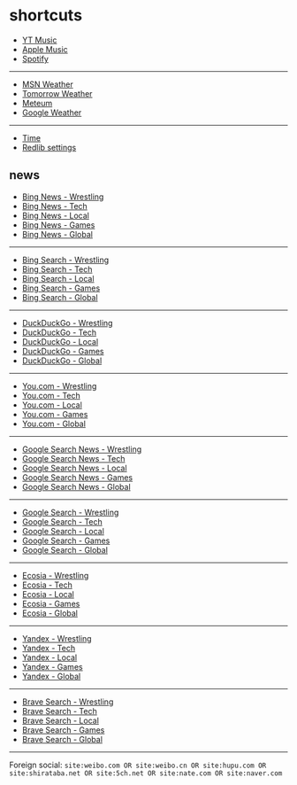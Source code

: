 # shortcuts

- [YT Music](https://music.youtube.com)
- [Apple Music](https://music.apple.com)
- [Spotify](https://open.spotify.com)

---

- [MSN Weather](https://www.msn.com/en-us/weather/maps/radar)
- [Tomorrow Weather](https://weather.tomorrow.io)
- [Meteum](https://meteum.ai/weather/search)
- [Google Weather](https://www.google.com/search?q=weather&udm=0&safe=off)

---

- [Time](https://time.is/?c=d3l1_3F_3j1_3Y1_3WXth2i2s.TAXfmrXc1Xo480Xz1Xa1Xb51ea29.4e4185.28571f.2d99db.abbd8.1bb85e.1c3b23Xw1Xv20240528Xh0Xi1XZ1XmXuXB1Xs0)
- [Redlib settings](https://redlib.freedit.eu/settings/restore/?theme=system&front_page=default&layout=card&wide=off&post_sort=top&comment_sort=top&show_nsfw=on&use_hls=off&hide_hls_notification=off&hide_awards=off&fixed_navbar=on&subscriptions=&filters=)

## news

- [Bing News - Wrestling](https://www.bing.com/news/search?q=%22ringsidenews%20com%22%20OR%20%22wrestlinginc%20com%22%20OR%20%22fightful%20com%22%20OR%20site%3Aringsidenews.com%20OR%20site%3Awrestlinginc.com%20OR%20site%3Afightful.com&qft=interval%3d"7")
- [Bing News - Tech](https://www.bing.com/news/search?q=msft+OR+aapl+OR+goog+OR+%28ai+%28generate+OR+generative+OR+model%29%29+OR+perplexity+OR+ios+OR+windows+OR+starlink&qft=interval%3d"7")
- [Bing News - Local](https://www.bing.com/news/search?q=%22newsinfo%20inquirer%20net%22%20OR%20%22news%20abs%20cbn%20com%20news%22%20OR%20%22philstar%20com%20nation%22%20OR%20%22gmanetwork%20com%20news%20topstories%20metro%22%20OR%20%22gmanetwork%20com%20news%20topstories%20nation%22%20OR%20%22gmanetwork%20com%20news%20balitambayan%22%20OR%20site%3Anewsinfo.inquirer.net%20OR%20site%3Anews.abs-cbn.com%2Fnews%20OR%20site%3Aphilstar.com%2Fnation%20OR%20site%3Agmanetwork.com%2Fnews%2Ftopstories%2Fmetro%20OR%20site%3Agmanetwork.com%2Fnews%2Ftopstories%2Fnation%20OR%20site%3Agmanetwork.com%2Fnews%2Fbalitambayan&qft=interval%3d"7")
- [Bing News - Games](https://www.bing.com/news/search?q=genshin+OR+valorant+OR+%28league+"of+legends"%29+OR+wuthering+OR+%28smash+bros%29+OR+ntes+OR+ttwo+OR+ea&qft=interval%3d"7")
- [Bing News - Global](https://www.bing.com/news/search?q=%22channelnewsasia%20com%20world%22%20OR%20%22france24%20com%20en%20live%20news%22%20OR%20%20%22scmp%20com%20news%20world%22%20OR%20%22reuters%20com%20world%22%20OR%20site%3Achannelnewsasia.com%2Fworld%20OR%20site%3Afrance24.com%2Fen%2Flive-news%20OR%20site%3Ascmp.com%2Fnews%2Fworld%20OR%20site%3Areuters.com%2Fworld&qft=interval%3d"7")
<!-- Format: - [Bing News - *queryTitle*](https://www.bing.com/news/search?q=[query]&qft=interval%3d"7") -->

---

- [Bing Search - Wrestling](https://www.bing.com/search?q=%22ringsidenews%20com%22%20OR%20%22wrestlinginc%20com%22%20OR%20%22fightful%20com%22%20OR%20site%3Aringsidenews.com%20OR%20site%3Awrestlinginc.com%20OR%20site%3Afightful.com&filters=ex1%3a%22ez1%22&mkt=en-US&setlang=en-us)
- [Bing Search - Tech](https://www.bing.com/search?q=msft+OR+aapl+OR+goog+OR+%28ai+%28generate+OR+generative+OR+model%29%29+OR+perplexity+OR+ios+OR+windows+OR+starlink&filters=ex1%3a%22ez1%22&mkt=en-US&setlang=en-us)
- [Bing Search - Local](https://www.bing.com/search?q=%22newsinfo%20inquirer%20net%22%20OR%20%22news%20abs%20cbn%20com%20news%22%20OR%20%22philstar%20com%20nation%22%20OR%20%22gmanetwork%20com%20news%20topstories%20metro%22%20OR%20%22gmanetwork%20com%20news%20topstories%20nation%22%20OR%20%22gmanetwork%20com%20news%20balitambayan%22%20OR%20site%3Anewsinfo.inquirer.net%20OR%20site%3Anews.abs-cbn.com%2Fnews%20OR%20site%3Aphilstar.com%2Fnation%20OR%20site%3Agmanetwork.com%2Fnews%2Ftopstories%2Fmetro%20OR%20site%3Agmanetwork.com%2Fnews%2Ftopstories%2Fnation%20OR%20site%3Agmanetwork.com%2Fnews%2Fbalitambayan&filters=ex1%3a%22ez1%22&mkt=en-US&setlang=en-us)
- [Bing Search - Games](https://www.bing.com/search?q=genshin+OR+valorant+OR+%28league+"of+legends"%29+OR+wuthering+OR+%28smash+bros%29+OR+ntes+OR+ttwo+OR+ea&filters=ex1%3a%22ez1%22&mkt=en-US&setlang=en-us)
- [Bing Search - Global](https://www.bing.com/search?q=%22channelnewsasia%20com%20world%22%20OR%20%22france24%20com%20en%20live%20news%22%20OR%20%20%22scmp%20com%20news%20world%22%20OR%20%22reuters%20com%20world%22%20OR%20site%3Achannelnewsasia.com%2Fworld%20OR%20site%3Afrance24.com%2Fen%2Flive-news%20OR%20site%3Ascmp.com%2Fnews%2Fworld%20OR%20site%3Areuters.com%2Fworld&filters=ex1%3a%22ez1%22&mkt=en-US&setlang=en-us)
<!-- Format: - [Bing Search - *queryTitle*](https://www.bing.com/search?q=[query]&filters=ex1%3a%22ez1%22&mkt=en-US&setlang=en-us) -->

---

- [DuckDuckGo - Wrestling](https://duckduckgo.com/?q=%22ringsidenews%20com%22%20OR%20%22wrestlinginc%20com%22%20OR%20%22fightful%20com%22%20OR%20site%3Aringsidenews.com%20OR%20site%3Awrestlinginc.com%20OR%20site%3Afightful.com&df=d&assist=true)
- [DuckDuckGo - Tech](https://duckduckgo.com/?q=msft+OR+aapl+OR+goog+OR+%28ai+%28generate+OR+generative+OR+model%29%29+OR+perplexity+OR+ios+OR+windows+OR+starlink&df=d)
- [DuckDuckGo - Local](https://duckduckgo.com/?q=%22newsinfo%20inquirer%20net%22%20OR%20%22news%20abs%20cbn%20com%20news%22%20OR%20%22philstar%20com%20nation%22%20OR%20%22gmanetwork%20com%20news%20topstories%20metro%22%20OR%20%22gmanetwork%20com%20news%20topstories%20nation%22%20OR%20%22gmanetwork%20com%20news%20balitambayan%22%20OR%20site%3Anewsinfo.inquirer.net%20OR%20site%3Anews.abs-cbn.com%2Fnews%20OR%20site%3Aphilstar.com%2Fnation%20OR%20site%3Agmanetwork.com%2Fnews%2Ftopstories%2Fmetro%20OR%20site%3Agmanetwork.com%2Fnews%2Ftopstories%2Fnation%20OR%20site%3Agmanetwork.com%2Fnews%2Fbalitambayan&df=d&assist=true)
- [DuckDuckGo - Games](https://duckduckgo.com/?q=genshin+OR+valorant+OR+%28league+"of+legends"%29+OR+wuthering+OR+%28smash+bros%29+OR+ntes+OR+ttwo+OR+ea&df=d&assist=true)
- [DuckDuckGo - Global](https://duckduckgo.com/?q=%22channelnewsasia%20com%20world%22%20OR%20%22france24%20com%20en%20live%20news%22%20OR%20%20%22scmp%20com%20news%20world%22%20OR%20%22reuters%20com%20world%22%20OR%20site%3Achannelnewsasia.com%2Fworld%20OR%20site%3Afrance24.com%2Fen%2Flive-news%20OR%20site%3Ascmp.com%2Fnews%2Fworld%20OR%20site%3Areuters.com%2Fworld&df=d&assist=true)
<!-- Format: - [DuckDuckGo - *queryTitle*](https://duckduckgo.com/?q=[query]&df=d&assist=true) -->

---

- [You.com - Wrestling](https://you.com/search?q=%22ringsidenews%20com%22%20OR%20%22wrestlinginc%20com%22%20OR%20%22fightful%20com%22%20OR%20site%3Aringsidenews.com%20OR%20site%3Awrestlinginc.com%20OR%20site%3Afightful.com)
- [You.com - Tech](https://you.com/search?q=msft+OR+aapl+OR+goog+OR+%28ai+%28generate+OR+generative+OR+model%29%29+OR+perplexity+OR+ios+OR+windows+OR+starlink)
- [You.com - Local](https://you.com/search?q=%22newsinfo%20inquirer%20net%22%20OR%20%22news%20abs%20cbn%20com%20news%22%20OR%20%22philstar%20com%20nation%22%20OR%20%22gmanetwork%20com%20news%20topstories%20metro%22%20OR%20%22gmanetwork%20com%20news%20topstories%20nation%22%20OR%20%22gmanetwork%20com%20news%20balitambayan%22%20OR%20site%3Anewsinfo.inquirer.net%20OR%20site%3Anews.abs-cbn.com%2Fnews%20OR%20site%3Aphilstar.com%2Fnation%20OR%20site%3Agmanetwork.com%2Fnews%2Ftopstories%2Fmetro%20OR%20site%3Agmanetwork.com%2Fnews%2Ftopstories%2Fnation%20OR%20site%3Agmanetwork.com%2Fnews%2Fbalitambayan)
- [You.com - Games](https://you.com/search?q=genshin+OR+valorant+OR+%28league+"of+legends"%29+OR+wuthering+OR+%28smash+bros%29+OR+ntes+OR+ttwo+OR+ea)
- [You.com - Global](https://you.com/search?q=%22channelnewsasia%20com%20world%22%20OR%20%22france24%20com%20en%20live%20news%22%20OR%20%20%22scmp%20com%20news%20world%22%20OR%20%22reuters%20com%20world%22%20OR%20site%3Achannelnewsasia.com%2Fworld%20OR%20site%3Afrance24.com%2Fen%2Flive-news%20OR%20site%3Ascmp.com%2Fnews%2Fworld%20OR%20site%3Areuters.com%2Fworld)
<!-- Format: - [You.com - *queryTitle*](https://you.com/search?q=[query]) -->

---

- [Google Search News - Wrestling](https://www.google.com/search?safe=off&tbm=nws&tbs=qdr:d&q=%22ringsidenews%20com%22%20OR%20%22wrestlinginc%20com%22%20OR%20%22fightful%20com%22%20OR%20site%3Aringsidenews.com%20OR%20site%3Awrestlinginc.com%20OR%20site%3Afightful.com)
- [Google Search News - Tech](https://www.google.com/search?safe=off&tbm=nws&tbs=qdr:d&q=msft+OR+aapl+OR+goog+OR+%28ai+%28generate+OR+generative+OR+model%29%29+OR+perplexity+OR+ios+OR+windows+OR+starlink)
- [Google Search News - Local](https://www.google.com/search?safe=off&tbm=nws&tbs=qdr:d&q=%22newsinfo%20inquirer%20net%22%20OR%20%22news%20abs%20cbn%20com%20news%22%20OR%20%22philstar%20com%20nation%22%20OR%20%22gmanetwork%20com%20news%20topstories%20metro%22%20OR%20%22gmanetwork%20com%20news%20topstories%20nation%22%20OR%20%22gmanetwork%20com%20news%20balitambayan%22%20OR%20site%3Anewsinfo.inquirer.net%20OR%20site%3Anews.abs-cbn.com%2Fnews%20OR%20site%3Aphilstar.com%2Fnation%20OR%20site%3Agmanetwork.com%2Fnews%2Ftopstories%2Fmetro%20OR%20site%3Agmanetwork.com%2Fnews%2Ftopstories%2Fnation%20OR%20site%3Agmanetwork.com%2Fnews%2Fbalitambayan)
- [Google Search News - Games](https://www.google.com/search?safe=off&tbm=nws&tbs=qdr:d&q=genshin+OR+valorant+OR+%28league+"of+legends"%29+OR+wuthering+OR+%28smash+bros%29+OR+ntes+OR+ttwo+OR+ea)
- [Google Search News - Global](https://www.google.com/search?safe=off&tbm=nws&tbs=qdr:d&q=%22channelnewsasia%20com%20world%22%20OR%20%22france24%20com%20en%20live%20news%22%20OR%20%20%22scmp%20com%20news%20world%22%20OR%20%22reuters%20com%20world%22%20OR%20site%3Achannelnewsasia.com%2Fworld%20OR%20site%3Afrance24.com%2Fen%2Flive-news%20OR%20site%3Ascmp.com%2Fnews%2Fworld%20OR%20site%3Areuters.com%2Fworld)
<!-- Format: - [Google Search News - *queryTitle*](https://www.google.com/search?safe=off&tbm=nws&tbs=qdr:d&q=[query]) -->

---

- [Google Search - Wrestling](https://www.google.com/search?q=%22ringsidenews%20com%22%20OR%20%22wrestlinginc%20com%22%20OR%20%22fightful%20com%22%20OR%20site%3Aringsidenews.com%20OR%20site%3Awrestlinginc.com%20OR%20site%3Afightful.com&tbs=qdr:d&safe=off)
- [Google Search - Tech](https://www.google.com/search?q=msft+OR+aapl+OR+goog+OR+%28ai+%28generate+OR+generative+OR+model%29%29+OR+perplexity+OR+ios+OR+windows+OR+starlink&tbs=qdr:d&safe=off)
- [Google Search - Local](https://www.google.com/search?q=%22newsinfo%20inquirer%20net%22%20OR%20%22news%20abs%20cbn%20com%20news%22%20OR%20%22philstar%20com%20nation%22%20OR%20%22gmanetwork%20com%20news%20topstories%20metro%22%20OR%20%22gmanetwork%20com%20news%20topstories%20nation%22%20OR%20%22gmanetwork%20com%20news%20balitambayan%22%20OR%20site%3Anewsinfo.inquirer.net%20OR%20site%3Anews.abs-cbn.com%2Fnews%20OR%20site%3Aphilstar.com%2Fnation%20OR%20site%3Agmanetwork.com%2Fnews%2Ftopstories%2Fmetro%20OR%20site%3Agmanetwork.com%2Fnews%2Ftopstories%2Fnation%20OR%20site%3Agmanetwork.com%2Fnews%2Fbalitambayan&tbs=qdr:d&safe=off)
- [Google Search - Games](https://www.google.com/search?q=genshin+OR+valorant+OR+%28league+"of+legends"%29+OR+wuthering+OR+%28smash+bros%29+OR+ntes+OR+ttwo+OR+ea&tbs=qdr:d&safe=off)
- [Google Search - Global](https://www.google.com/search?q=%22channelnewsasia%20com%20world%22%20OR%20%22france24%20com%20en%20live%20news%22%20OR%20%20%22scmp%20com%20news%20world%22%20OR%20%22reuters%20com%20world%22%20OR%20site%3Achannelnewsasia.com%2Fworld%20OR%20site%3Afrance24.com%2Fen%2Flive-news%20OR%20site%3Ascmp.com%2Fnews%2Fworld%20OR%20site%3Areuters.com%2Fworld&tbs=qdr:d&safe=off)
<!-- Format: - [Google Search - *queryTitle*](https://www.google.com/search?q=[query]&tbs=qdr:d&safe=off) -->

---

- [Ecosia - Wrestling](https://www.ecosia.org/search?q=%22ringsidenews%20com%22%20OR%20%22wrestlinginc%20com%22%20OR%20%22fightful%20com%22%20OR%20site%3Aringsidenews.com%20OR%20site%3Awrestlinginc.com%20OR%20site%3Afightful.com&freshness=day)
- [Ecosia - Tech](https://www.ecosia.org/search?q=msft+OR+aapl+OR+goog+OR+%28ai+%28generate+OR+generative+OR+model%29%29+OR+perplexity+OR+ios+OR+windows+OR+starlink&freshness=day)
- [Ecosia - Local](https://www.ecosia.org/search?q=%22newsinfo%20inquirer%20net%22%20OR%20%22news%20abs%20cbn%20com%20news%22%20OR%20%22philstar%20com%20nation%22%20OR%20%22gmanetwork%20com%20news%20topstories%20metro%22%20OR%20%22gmanetwork%20com%20news%20topstories%20nation%22%20OR%20%22gmanetwork%20com%20news%20balitambayan%22%20OR%20site%3Anewsinfo.inquirer.net%20OR%20site%3Anews.abs-cbn.com%2Fnews%20OR%20site%3Aphilstar.com%2Fnation%20OR%20site%3Agmanetwork.com%2Fnews%2Ftopstories%2Fmetro%20OR%20site%3Agmanetwork.com%2Fnews%2Ftopstories%2Fnation%20OR%20site%3Agmanetwork.com%2Fnews%2Fbalitambayan&freshness=day)
- [Ecosia - Games](https://www.ecosia.org/search?q=genshin+OR+valorant+OR+%28league+"of+legends"%29+OR+wuthering+OR+%28smash+bros%29+OR+ntes+OR+ttwo+OR+ea&freshness=day)
- [Ecosia - Global](https://www.ecosia.org/search?q=%22channelnewsasia%20com%20world%22%20OR%20%22france24%20com%20en%20live%20news%22%20OR%20%20%22scmp%20com%20news%20world%22%20OR%20%22reuters%20com%20world%22%20OR%20site%3Achannelnewsasia.com%2Fworld%20OR%20site%3Afrance24.com%2Fen%2Flive-news%20OR%20site%3Ascmp.com%2Fnews%2Fworld%20OR%20site%3Areuters.com%2Fworld&freshness=day)
<!-- Format: - [Ecosia - *queryTitle*](https://www.ecosia.org/search?q=[query]&freshness=day) -->

---

- [Yandex - Wrestling](https://yandex.com/search/?text=%22ringsidenews%20com%22%20OR%20%22wrestlinginc%20com%22%20OR%20%22fightful%20com%22%20OR%20site%3Aringsidenews.com%20OR%20site%3Awrestlinginc.com%20OR%20site%3Afightful.com&within=77&noreask=1)
- [Yandex - Tech](https://yandex.com/search/?text=msft+OR+aapl+OR+goog+OR+%28ai+%28generate+OR+generative+OR+model%29%29+OR+perplexity+OR+ios+OR+windows+OR+starlink&within=77&noreask=1)
- [Yandex - Local](https://yandex.com/search/?text=%22newsinfo%20inquirer%20net%22%20OR%20%22news%20abs%20cbn%20com%20news%22%20OR%20%22philstar%20com%20nation%22%20OR%20%22gmanetwork%20com%20news%20topstories%20metro%22%20OR%20%22gmanetwork%20com%20news%20topstories%20nation%22%20OR%20%22gmanetwork%20com%20news%20balitambayan%22%20OR%20site%3Anewsinfo.inquirer.net%20OR%20site%3Anews.abs-cbn.com%2Fnews%20OR%20site%3Aphilstar.com%2Fnation%20OR%20site%3Agmanetwork.com%2Fnews%2Ftopstories%2Fmetro%20OR%20site%3Agmanetwork.com%2Fnews%2Ftopstories%2Fnation%20OR%20site%3Agmanetwork.com%2Fnews%2Fbalitambayan&within=77&noreask=1)
- [Yandex - Games](https://yandex.com/search/?text=genshin+OR+valorant+OR+%28league+"of+legends"%29+OR+wuthering+OR+%28smash+bros%29+OR+ntes+OR+ttwo+OR+ea&within=77&noreask=1)
- [Yandex - Global](https://yandex.com/search/?text=%22channelnewsasia%20com%20world%22%20OR%20%22france24%20com%20en%20live%20news%22%20OR%20%20%22scmp%20com%20news%20world%22%20OR%20%22reuters%20com%20world%22%20OR%20site%3Achannelnewsasia.com%2Fworld%20OR%20site%3Afrance24.com%2Fen%2Flive-news%20OR%20site%3Ascmp.com%2Fnews%2Fworld%20OR%20site%3Areuters.com%2Fworld&within=77&noreask=1)
<!-- Format: - [Yandex - *queryTitle*](https://yandex.com/search/?text=[query]&within=77&noreask=1) -->

---

- [Brave Search - Wrestling](https://search.brave.com/search?q=%22ringsidenews%20com%22%20OR%20%22wrestlinginc%20com%22%20OR%20%22fightful%20com%22%20OR%20site%3Aringsidenews.com%20OR%20site%3Awrestlinginc.com%20OR%20site%3Afightful.com&tf=pd)
- [Brave Search - Tech](https://search.brave.com/search?q=msft+OR+aapl+OR+goog+OR+%28ai+%28generate+OR+generative+OR+model%29%29+OR+perplexity+OR+ios+OR+windows+OR+starlink&tf=pd)
- [Brave Search - Local](https://search.brave.com/search?q=%22newsinfo%20inquirer%20net%22%20OR%20%22news%20abs%20cbn%20com%20news%22%20OR%20%22philstar%20com%20nation%22%20OR%20%22gmanetwork%20com%20news%20topstories%20metro%22%20OR%20%22gmanetwork%20com%20news%20topstories%20nation%22%20OR%20%22gmanetwork%20com%20news%20balitambayan%22%20OR%20site%3Anewsinfo.inquirer.net%20OR%20site%3Anews.abs-cbn.com%2Fnews%20OR%20site%3Aphilstar.com%2Fnation%20OR%20site%3Agmanetwork.com%2Fnews%2Ftopstories%2Fmetro%20OR%20site%3Agmanetwork.com%2Fnews%2Ftopstories%2Fnation%20OR%20site%3Agmanetwork.com%2Fnews%2Fbalitambayan&tf=pd)
- [Brave Search - Games](https://search.brave.com/search?q=genshin+OR+valorant+OR+%28league+"of+legends"%29+OR+wuthering+OR+%28smash+bros%29+OR+ntes+OR+ttwo+OR+ea&tf=pd)
- [Brave Search - Global](https://search.brave.com/search?q=%22channelnewsasia%20com%20world%22%20OR%20%22france24%20com%20en%20live%20news%22%20OR%20%20%22scmp%20com%20news%20world%22%20OR%20%22reuters%20com%20world%22%20OR%20site%3Achannelnewsasia.com%2Fworld%20OR%20site%3Afrance24.com%2Fen%2Flive-news%20OR%20site%3Ascmp.com%2Fnews%2Fworld%20OR%20site%3Areuters.com%2Fworld&qs=n&form=QBRE&sp=-1&lq=1&pq=%22channelnewsasia%20com%20world%22%20or%20%22france24%20com%20en%20live%20news%22%20or%20%20%22scmp%20com%20news%20world%22%20or%20%22reuters%20com%20worl%22%20or%20site%3Achannelnewsasia.com%2Fworld%20or%20site%3Afrance24.com%2Fen%2Flive-news%20or%20site%3Ascmp.com%2Fnews%2Fworld%20or%20site%3Areuters.com%2Fworld&tf=pd)
<!-- Format: - [Brave Search - *queryTitle*](https://search.brave.com/search?q=[query]&tf=pd) -->

---

Foreign social: `site:weibo.com OR site:weibo.cn OR site:hupu.com OR site:shirataba.net OR site:5ch.net OR site:nate.com OR site:naver.com`
